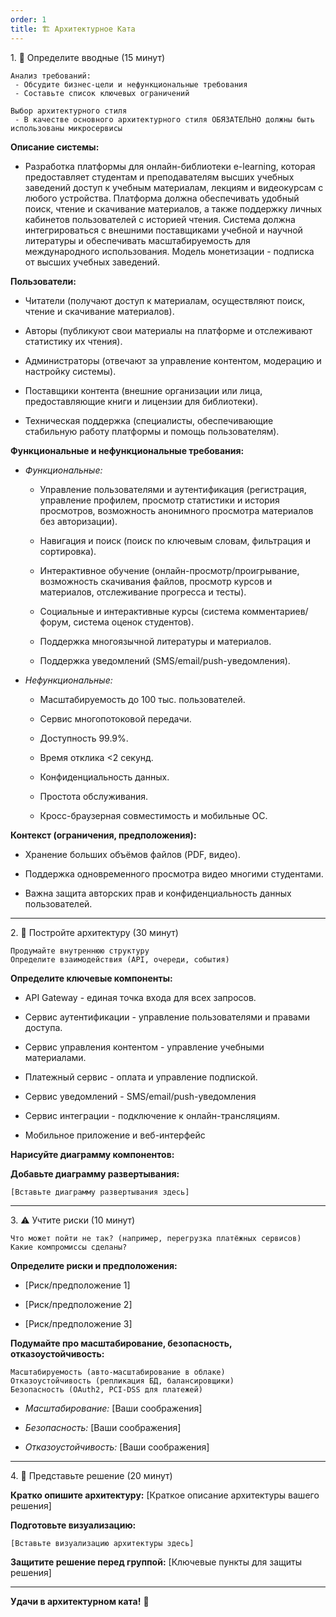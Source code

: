 ```yaml
---
order: 1
title: 🏗️ Архитектурное Ката
---
```


1\. 📖 Определите вводные (15 минут)

```
Анализ требований:
 - Обсудите бизнес-цели и нефункциональные требования
 - Составьте список ключевых ограничений

Выбор архитектурного стиля
 - В качестве основного архитектурного стиля ОБЯЗАТЕЛЬНО должны быть использованы микросервисы
```

**Описание системы:**

-  Разработка платформы для онлайн-библиотеки e-learning, которая предоставляет студентам и преподавателям высших учебных заведений доступ к учебным материалам, лекциям и видеокурсам с любого устройства. Платформа должна обеспечивать удобный поиск, чтение и скачивание материалов, а также поддержку личных кабинетов пользователей с историей чтения. Система должна интегрироваться с внешними поставщиками учебной и научной литературы и обеспечивать масштабируемость для международного использования. Модель монетизации - подписка от высших учебных заведений.

**Пользователи:**

-  Читатели (получают доступ к материалам, осуществляют поиск, чтение и скачивание материалов).

-  Авторы (публикуют свои материалы на платформе и отслеживают статистику их чтения).

-  Администраторы (отвечают за управление контентом, модерацию и настройку системы).

-  Поставщики контента (внешние организации или лица, предоставляющие книги и лицензии для библиотеки).

-  Техническая поддержка (специалисты, обеспечивающие стабильную работу платформы и помощь пользователям).

**Функциональные и нефункциональные требования:**

-  *Функциональные:*

   -  Управление пользователями и аутентификация (регистрация, управление профилем, просмотр статистики и история просмотров, возможность анонимного просмотра материалов без авторизации).

   -  Навигация и поиск (поиск по ключевым словам, фильтрация и сортировка).

   -  Интерактивное обучение (онлайн-просмотр/проигрывание, возможность скачивания файлов, просмотр курсов и материалов, отслеживание прогресса и тесты).

   -  Социальные и интерактивные курсы (система комментариев/форум, система оценок студентов).

   -  Поддержка многоязычной литературы и материалов.

   -  Поддержка уведомлений (SMS/email/push-уведомления).

-  *Нефункциональные:*

   -  Масштабируемость до 100 тыс. пользователей.

   -  Сервис многопотоковой передачи.

   -  Доступность 99.9%.

   -  Время отклика \<2 секунд.

   -  Конфиденциальность данных.

   -  Простота обслуживания.

   -  Кросс-браузерная совместимость и мобильные ОС.

**Контекст (ограничения, предположения):**

-  Хранение больших объёмов файлов (PDF, видео).

-  Поддержка одновременного просмотра видео многими студентами.

-  Важна защита авторских прав и конфиденциальность данных пользователей.

---

2\. 🧩 Постройте архитектуру (30 минут)

```
Продумайте внутреннюю структуру
Определите взаимодействия (API, очереди, события)
```

**Определите ключевые компоненты:**

-  API Gateway - единая точка входа для всех запросов.

-  Сервис аутентификации - управление пользователями и правами доступа.

-  Сервис управления контентом - управление учебными материалами.

-  Платежный сервис - оплата и управление подпиской.

-  Сервис уведомлений - SMS/email/push-уведомления

-  Сервис интеграции - подключение к онлайн-трансляциям.

-  Мобильное приложение и веб-интерфейс

**Нарисуйте диаграмму компонентов:**

<drawio path="./arkhitekturnoe-kata-2.svg" width="211px" height="101px"/>

**Добавьте диаграмму развертывания:**

```
[Вставьте диаграмму развертывания здесь]
```

---

3\. ⚠️ Учтите риски (10 минут)

```
Что может пойти не так? (например, перегрузка платёжных сервисов)
Какие компромиссы сделаны?
```

**Определите риски и предположения:**

-  \[Риск/предположение 1\]

-  \[Риск/предположение 2\]

-  \[Риск/предположение 3\]

**Подумайте про масштабирование, безопасность, отказоустойчивость:**

```
Масштабируемость (авто-масштабирование в облаке)
Отказоустойчивость (репликация БД, балансировщики)
Безопасность (OAuth2, PCI-DSS для платежей)
```

-  *Масштабирование:* \[Ваши соображения\]

-  *Безопасность:* \[Ваши соображения\]

-  *Отказоустойчивость:* \[Ваши соображения\]

---

4\. 📝 Представьте решение (20 минут)

**Кратко опишите архитектуру:** \[Краткое описание архитектуры вашего решения\]

**Подготовьте визуализацию:**

```
[Вставьте визуализацию архитектуры здесь]
```

**Защитите решение перед группой:** \[Ключевые пункты для защиты решения\]

---

**Удачи в архитектурном ката!** 🚀
